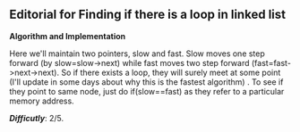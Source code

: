 ## Editorial for Finding if there is a loop in linked list

**Algorithm and Implementation**

Here we'll maintain two pointers, slow and fast. Slow moves one step forward (by slow=slow->next) while fast moves two step forward (fast=fast->next->next). So if there exists a loop, they will surely meet at some point (I'll update in some days about why this is the fastest algorithm) . To see if they point to same node, just do if(slow==fast) as they refer to a particular memory address.



__*Difficutly*__: 2/5.